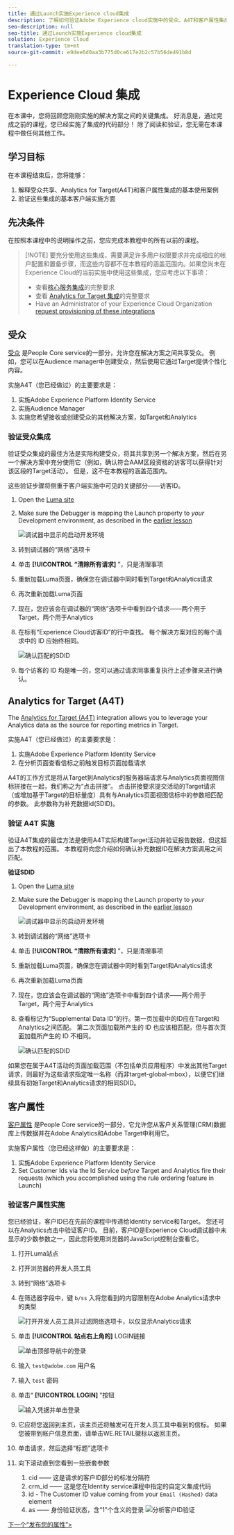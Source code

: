 ```yaml
---
title: 通过Launch实施Experience cloud集成
description: 了解如何验证Adobe Experience cloud实施中的受众、A4T和客户属性集成。 本课程是在包含Launch教程的网站中实施Experience cloud的一部分。
seo-description: null
seo-title: 通过Launch实施Experience cloud集成
solution: Experience Cloud
translation-type: tm+mt
source-git-commit: e9dee6d0aa3b775d0ce617e2b2c57b56de491b8d

---
```



# Experience Cloud 集成

在本课中，您将回顾您刚刚实施的解决方案之间的关键集成。 好消息是，通过完成之前的课程，您已经实施了集成的代码部分！ 除了阅读和验证，您无需在本课程中做任何其他工作。

## 学习目标

在本课程结束后，您将能够：

1. 解释受众共享、Analytics for Target(A4T)和客户属性集成的基本使用案例
1. 验证这些集成的基本客户端实施方面

## 先决条件

在按照本课程中的说明操作之前，您应完成本教程中的所有以前的课程。

>[!NOTE]  要充分使用这些集成，需要满足许多用户权限要求并完成相应的帐户配置和置备步骤，而这些内容都不在本教程的涵盖范围内。如果您尚未在Experience Cloud的当前实施中使用这些集成，您应考虑以下事项：
>
> * 查看[核心服务集成](https://docs.adobe.com/content/help/en/core-services/interface/about-core-services/core-services.html)的完整要求
> * 查看 [Analytics for Target 集成](https://docs.adobe.com/content/help/en/target/using/integrate/a4t/before-implement.html)的完整要求
> * Have an Administrator of your Experience Cloud Organization [request provisioning of these integrations](https://www.adobe.com/go/audiences)


## 受众

[受众](https://docs.adobe.com/content/help/en/core-services/interface/audiences/audience-library.htm) 是People Core service的一部分，允许您在解决方案之间共享受众。 例如，您可以在Audience manager中创建受众，然后使用它通过Target提供个性化内容。

实施A4T（您已经做过）的主要要求是：

1. 实施Adobe Experience Platform Identity Service
1. 实施Audience Manager
1. 实施您希望接收或创建受众的其他解决方案，如Target和Analytics

### 验证受众集成

验证受众集成的最佳方法是实际构建受众，将其共享到另一个解决方案，然后在另一个解决方案中充分使用它（例如，确认符合AAM区段资格的访客可以获得针对该区段的Target活动）。 但是，这不在本教程的涵盖范围内。

这些验证步骤将侧重于客户端实施中可见的关键部分——访客ID。

1. Open the [Luma site](https://luma.enablementadobe.com/content/luma/us/en.html)

1. Make sure the Debugger is mapping the Launch property to *your* Development environment, as described in the [earlier lesson](launch-switch-environments.md)

   ![调试器中显示的启动开发环境](images/switchEnvironments-debuggerOnWeRetail.png)

1. 转到调试器的“网络”选项卡

1. 单击 **[!UICONTROL “清除所有请求]** ”，只是清理事项

1. 重新加载Luma页面，确保您在调试器中同时看到Target和Analytics请求

1. 再次重新加载Luma页面

1. 现在，您应该会在调试器的“网络”选项卡中看到四个请求——两个用于Target，两个用于Analytics

1. 在标有“Experience Cloud访客ID”的行中查找。 每个解决方案对应的每个请求中的 ID 应始终相同。

   ![确认匹配的SDID](images/integrations-matchingECIDs.png)

1. 每个访客的 ID 均是唯一的，您可以通过请求同事重复执行上述步骤来进行确认。

## Analytics for Target (A4T)

The [Analytics for Target (A4T)](https://docs.adobe.com/content/help/en/target/using/integrate/a4t/a4t.html) integration allows you to leverage your Analytics data as the source for reporting metrics in Target.

实施A4T（您已经做过）的主要要求是：

1. 实施Adobe Experience Platform Identity Service
1. 在分析页面查看信标之前触发目标页面加载请求

A4T的工作方式是将从Target到Analytics的服务器端请求与Analytics页面视图信标拼接在一起，我们称之为“点击拼接”。  点击拼接要求提交活动的Target请求（或增加基于Target的目标量度）具有与Analytics页面视图信标中的参数相匹配的参数。 此参数称为补充数据id(SDID)。

### 验证 A4T 实施

验证A4T集成的最佳方法是使用A4T实际构建Target活动并验证报告数据，但这超出了本教程的范围。 本教程将向您介绍如何确认补充数据ID在解决方案调用之间匹配。

**验证SDID**

1. Open the [Luma site](https://luma.enablementadobe.com/content/luma/us/en.html)

1. Make sure the Debugger is mapping the Launch property to *your* Development environment, as described in the [earlier lesson](launch-switch-environments.md)

   ![调试器中显示的启动开发环境](images/switchEnvironments-debuggerOnWeRetail.png)

1. 转到调试器的“网络”选项卡

1. 单击 **[!UICONTROL “清除所有请求]** ”，只是清理事项

1. 重新加载Luma页面，确保您在调试器中同时看到Target和Analytics请求

1. 再次重新加载Luma页面

1. 现在，您应该会在调试器的“网络”选项卡中看到四个请求——两个用于Target，两个用于Analytics

1. 查看标记为“Supplemental Data ID”的行。第一页加载中的ID应在Target和Analytics之间匹配。 第二次页面加载所产生的 ID 也应该相匹配，但与首次页面加载所产生的 ID 不相同。

   ![确认匹配的SDID](images/integrations-matchingSDIDs.png)

如果您在属于A4T活动的页面加载范围（不包括单页应用程序）中发出其他Target请求，则最好为这些请求指定唯一名称（而非target-global-mbox），以便它们继续具有初始Target和Analytics请求的相同SDID。

## 客户属性

[客户属性](https://docs.adobe.com/content/help/en/core-services/interface/customer-attributes/attributes.html) 是People Core service的一部分，它允许您从客户关系管理(CRM)数据库上传数据并在Adobe Analytics和Adobe Target中利用它。

实施客户属性（您已经这样做）的主要要求是：

1. 实施Adobe Experience Platform Identity Service
1. Set Customer Ids via the Id Service *before* Target and Analytics fire their requests (which you accomplished using the rule ordering feature in Launch)

### 验证客户属性实施

您已经验证，客户ID已在先前的课程中传递给Identity service和Target。 您还可以在Analytics点击中验证客户ID。
目前，客户ID是Experience Cloud调试器中未显示的少数参数之一，因此您将使用浏览器的JavaScript控制台查看它。

1. 打开Luma站点
1. 打开浏览器的开发人员工具
1. 转到“网络”选项卡
1. 在筛选器字段中，键 `b/ss` 入将您看到的内容限制在Adobe Analytics请求中的类型

   ![打开开发人员工具并过滤网络选项卡，以仅显示Analytics请求](images/aam-openTheJSConsole.png)

1. 单击 **[!UICONTROL 站点右上角的]** LOGIN链接

   ![单击顶部导航中的登录](images/idservice-loginNav.png)

1. 输入 `test@adobe.com` 用户名
1. 输入 `test` 密码
1. 单击“ **[!UICONTROL LOGIN]** ”按钮

   ![输入凭据并单击登录](images/idservice-login.png)

1. 它应将您返回到主页，该主页还将触发可在开发人员工具中看到的信标。 如果您被带到帐户信息页面，请单击WE.RETAIL徽标以返回主页。
1. 单击请求，然后选择“标题”选项卡
1. 向下滚动直到您看到一些嵌套参数
   1. cid —— 这是请求的客户ID部分的标准分隔符
   1. crm_id —— 这是您在Identity service课程中指定的自定义集成代码
   1. id - The Customer ID value coming from your `Email (Hashed)` data element
   1. as —— 身份验证状态，含“1”个含义的登录
   ![分析客户ID验证](images/integrations-analyticsCustomerIDValidation.png)

[下一个“发布您的属性”&gt;](publish.md)